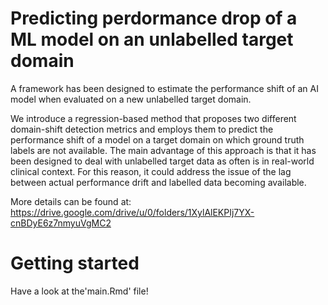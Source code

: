 # Predicting perdormance drop of a ML model on an unlabelled target domain

A framework has been designed to estimate the performance shift of an AI model when evaluated on a new unlabelled target domain.  

We introduce a regression-based method that proposes two different domain-shift detection metrics and employs them to predict the performance shift of a model on a target domain on which ground truth labels are not available. The main advantage of this approach is that it has been designed to deal with unlabelled target data as often is in real-world clinical context. For this reason, it could address the issue of the lag between actual performance drift and labelled data becoming available. 

More details can be found at: https://drive.google.com/drive/u/0/folders/1XylAlEKPIj7YX-cnBDyE6z7nmyuVgMC2

# Getting started
Have a look at the'main.Rmd' file! 

